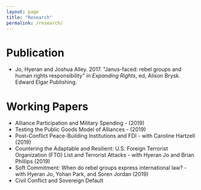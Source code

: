 ```yaml
---
layout: page
title: "Research"
permalink: /research/ 
---
```


# Publication

- Jo, Hyeran and Joshua Alley. 2017. "Janus-faced: rebel groups and human rights responsibility" in
_Expanding Rights_, ed, Alison Brysk. Edward Elgar Publishing.


# Working Papers

- Alliance Participation and Military Spending - (2019)
- Testing the Public Goods Model of Alliances - (2019)
- Post-Conflict Peace-Building Institutions and FDI -  with Caroline Hartzell (2019)
- Countering the Adaptable and Resilient: U.S. Foreign Terrorist Organization (FTO) List and Terrorist Attacks - with Hyeran Jo and Brian Phillips (2019)
- Soft Commitment: When do rebel groups express international law? - with Hyeran Jo, Yohan Park, and Soren Jordan (2019)
- Civil Conflict and Sovereign Default
